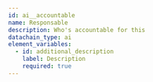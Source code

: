 ```yaml
---
id: ai__accountable
name: Responsable
description: Who's accountable for this
datachain_type: ai
element_variables:
  - id: additional_description
    label: Description
    required: true
---
```

